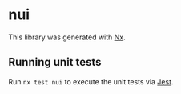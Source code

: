 # nui

This library was generated with [Nx](https://nx.dev).

## Running unit tests

Run `nx test nui` to execute the unit tests via [Jest](https://jestjs.io).
